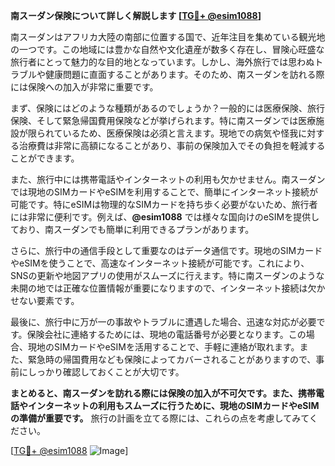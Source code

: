 **南スーダン保険について詳しく解説します [[TG💪+ @esim1088](https://t.me/s/esim1088)]**

南スーダンはアフリカ大陸の南部に位置する国で、近年注目を集めている観光地の一つです。この地域には豊かな自然や文化遺産が数多く存在し、冒険心旺盛な旅行者にとって魅力的な目的地となっています。しかし、海外旅行では思わぬトラブルや健康問題に直面することがあります。そのため、南スーダンを訪れる際には保険への加入が非常に重要です。

まず、保険にはどのような種類があるのでしょうか？一般的には医療保険、旅行保険、そして緊急帰国費用保険などが挙げられます。特に南スーダンでは医療施設が限られているため、医療保険は必須と言えます。現地での病気や怪我に対する治療費は非常に高額になることがあり、事前の保険加入でその負担を軽減することができます。

また、旅行中には携帯電話やインターネットの利用も欠かせません。南スーダンでは現地のSIMカードやeSIMを利用することで、簡単にインターネット接続が可能です。特にeSIMは物理的なSIMカードを持ち歩く必要がないため、旅行者には非常に便利です。例えば、**@esim1088** では様々な国向けのeSIMを提供しており、南スーダンでも簡単に利用できるプランがあります。

さらに、旅行中の通信手段として重要なのはデータ通信です。現地のSIMカードやeSIMを使うことで、高速なインターネット接続が可能です。これにより、SNSの更新や地図アプリの使用がスムーズに行えます。特に南スーダンのような未開の地では正確な位置情報が重要になりますので、インターネット接続は欠かせない要素です。

最後に、旅行中に万が一の事故やトラブルに遭遇した場合、迅速な対応が必要です。保険会社に連絡するためには、現地の電話番号が必要となります。この場合、現地のSIMカードやeSIMを活用することで、手軽に連絡が取れます。また、緊急時の帰国費用なども保険によってカバーされることがありますので、事前にしっかり確認しておくことが大切です。

**まとめると、南スーダンを訪れる際には保険の加入が不可欠です。また、携帯電話やインターネットの利用もスムーズに行うために、現地のSIMカードやeSIMの準備が重要です。** 旅行の計画を立てる際には、これらの点を考慮してみてください。

[[TG💪+ @esim1088](https://t.me/s/esim1088) ![Image](https://i.postimg.cc/Y0z9fWf4/image.png)]